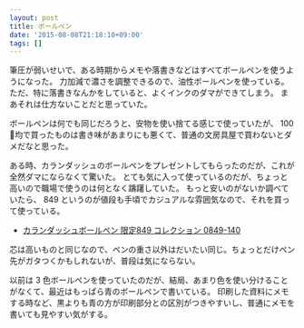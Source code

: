 ```yaml
---
layout: post
title: ボールペン
date: '2015-08-08T21:18:10+09:00'
tags: []
---
```


筆圧が弱いせいで、ある時期からメモや落書きなどはすべてボールペンを使うようになった。
力加減で濃さを調整できるので、油性ボールペンを使っている。
ただ、特に落書きなんかをしていると、よくインクのダマができてしまう。
まあそれは仕方ないことだと思っていた。

ボールペンは何でも同じだろうと、安物を使い捨てる感じで使っていたが、
100 均で買ったものは書き味があまりにも悪くて、普通の文房具屋で買わないとダメだなと思った。

ある時、カランダッシュのボールペンをプレゼントしてもらったのだが、これが全然ダマにならなくて驚いた。
とても気に入って使っているのだが、ちょっと高いので職場で使うのは何となく躊躇していた。
もっと安いのがないか調べていたら、 849 というのが値段も手頃でカジュアルな雰囲気なので、それを買って使っている。

- [カランダッシュボールペン 限定849 コレクション 0849-140](http://www.amazon.co.jp/dp/B004DW0OXO/)

芯は高いものと同じなので、ペンの重さ以外はだいたい同じ。ちょっとだけペン先がガタつくかもしれないが、普段は気にならない。

以前は 3 色ボールペンを使っていたのだが、結局、あまり色を使い分けることがなくて、最近はもっぱら青のボールペンで書いている。
印刷した資料にメモする時など、黒よりも青の方が印刷部分との区別がつきやすいし、普通にメモを書いても見やすい気がする。
